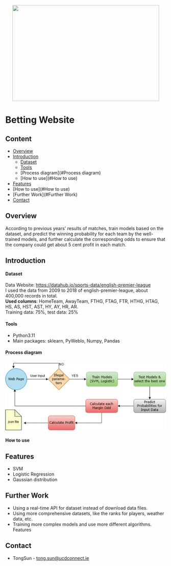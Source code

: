 <p align="center">
  <img width="460" height="300" src="https://pic.ntimg.cn/20140517/2531170_234444855000_2.jpg">
</p>

# Betting Website

## Content

- [Overview](#Overview)
- [Introduction](#introduction)
  - [Dataset](#Dataset)
  - [Tools](#Tools)
  - [Process diagram](#Process diagram)
  - [How to use](#How to use)
- [Features](#features)
- [How to use](#How to use)
- [Further Work](#Further Work)
- [Contact](#Contact)

## Overview
According to previous years' results of matches, train models based on the dataset, and predict the winning probability for each team by the well-trained models, and further calculate the corresponding odds to ensure that the company could get about 5 cent profit in each match.

## Introduction
#### Dataset
 Data Website:  <https://datahub.io/sports-data/english-premier-league>\
 I used the data from 2009 to 2018 of english-premier-league, about 400,000 records in total. \
 **Used columns**: HomeTeam, AwayTeam, FTHG, FTAG, FTR, HTHG, HTAG, HS, AS, HST, AST, HY, AY, HR, AR.\
 Training data: 75%,  test data: 25%
 
#### Tools
 - Python3.11 
 - Main packages:  sklearn, PyWebIo, Numpy, Pandas

#### Process diagram

![image](./static_files/images/processing_chart.png)


#### How to use




##  Features
 - SVM
 - Logistic Regression
 - Gaussian distribution
 
 
## Further Work
- Using a real-time API for dataset instead of download data files.
- Using more comprehensive datasets, like the ranks for players, weather data, etc.
- Training more complex models and use more different algorithms.
Features

## Contact
 - TongSun - [tong.sun@ucdconnect.ie](tong.sun@ucdconnect.ie)
 